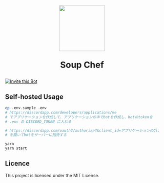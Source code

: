 <h1 align="center">
<img src="https://cdnjs.cloudflare.com/ajax/libs/twemoji/12.0.4/2/svg/1f468-200d-1f373.svg" width="150px">

Soup Chef
</h1>

[![Invite this Bot](https://img.shields.io/badge/Discord-Invite%20this%20bot-green?logo=discord&style=flat-square)](https://discordapp.com/oauth2/authorize?&client_id=657748609323892757&scope=bot)


## Self-hosted Usage

```bash
cp .env.sample .env
# https://discordapp.com/developers/applications/me
# でアプリケーションを作成して、アプリケーションの中でbotを作成し、botのtokenを
# .env の DISCORD_TOKEN に入れる

# https://discordapp.com/oauth2/authorize?&client_id=アプリケーションのClient ID&scope=bot
# を開いてbotをサーバーに招待する

yarn
yarn start
```


## Licence

This project is licensed under the MIT License.
